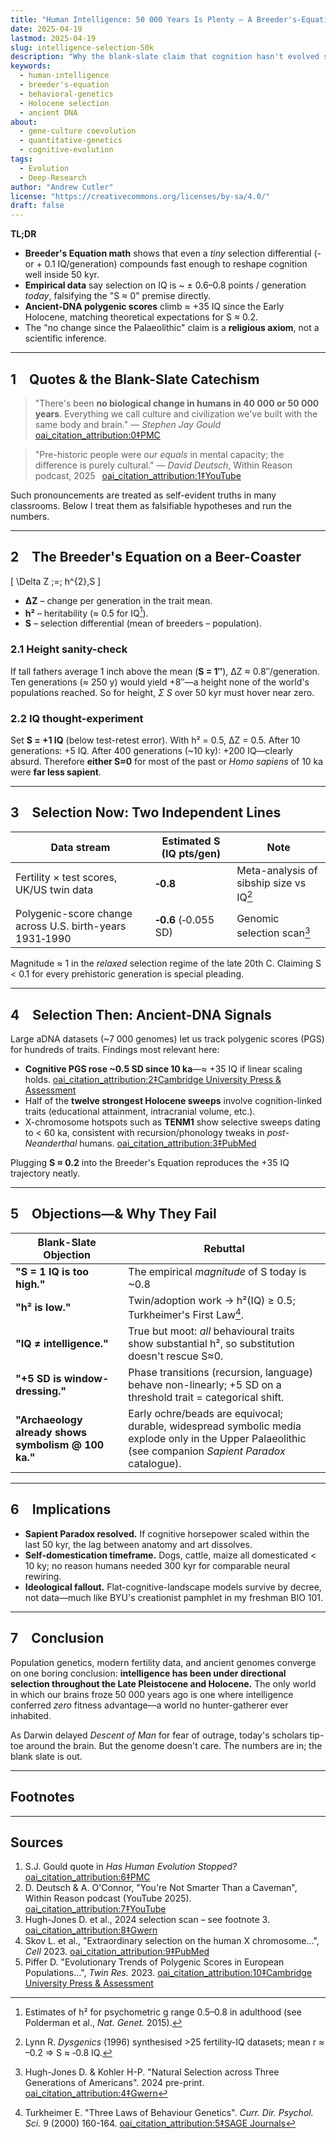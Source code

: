 ```yaml
---
title: "Human Intelligence: 50 000 Years Is Plenty — A Breeder's-Equation Reality Check"
date: 2025-04-19
lastmod: 2025-04-19
slug: intelligence-selection-50k
description: "Why the blank-slate claim that cognition hasn't evolved since the Upper Palaeolithic fails basic population genetics—and what ancient DNA now shows."
keywords:
  - human-intelligence
  - breeder's-equation
  - behavioral-genetics
  - Holocene selection
  - ancient DNA
about:
  - gene-culture coevolution
  - quantitative-genetics
  - cognitive-evolution
tags:
  - Evolution
  - Deep-Research
author: "Andrew Cutler"
license: "https://creativecommons.org/licenses/by-sa/4.0/"
draft: false
---
```


**TL;DR**

- **Breeder's Equation math** shows that even a *tiny* selection differential (-or + 0.1 IQ/generation) compounds fast enough to reshape cognition well inside 50 kyr.  
- **Empirical data** say selection on IQ is ~ ± 0.6–0.8 points / generation *today*, falsifying the "S ≈ 0" premise directly.  
- **Ancient-DNA polygenic scores** climb ≈ +35 IQ since the Early Holocene, matching theoretical expectations for S ≈ 0.2.  
- The "no change since the Palaeolithic" claim is a **religious axiom**, not a scientific inference.

---

## 1 Quotes & the Blank-Slate Catechism

> "There's been **no biological change in humans in 40 000 or 50 000 years**. Everything we call culture and civilization we've built with the same body and brain." — *Stephen Jay Gould*  [oai_citation_attribution:0‡PMC](https://pmc.ncbi.nlm.nih.gov/articles/PMC3721656/?utm_source=chatgpt.com)

> "Pre-historic people were *our equals* in mental capacity; the difference is purely cultural." — *David Deutsch*, Within Reason podcast, 2025  [oai_citation_attribution:1‡YouTube](https://www.youtube.com/watch?v=rpP9sqbQzjs&utm_source=chatgpt.com)

Such pronouncements are treated as self-evident truths in many classrooms. Below I treat them as falsifiable hypotheses and run the numbers.

---

## 2 The Breeder's Equation on a Beer-Coaster

\[
\Delta Z \;=\; h^{2}\,S
\]

- **ΔZ** – change per generation in the trait mean.  
- **h²** – heritability (≈ 0.5 for IQ[^1]).  
- **S** – selection differential (mean of breeders – population).  

### 2.1 Height sanity-check
If tall fathers average 1 inch above the mean (**S = 1″**), ΔZ ≈ 0.8″/generation. Ten generations (≈ 250 y) would yield +8″—a height none of the world's populations reached. So for height, *Σ S* over 50 kyr must hover near zero.

### 2.2 IQ thought-experiment
Set **S = +1 IQ** (below test-retest error). With h² = 0.5, ΔZ = 0.5. After 10 generations: +5 IQ. After 400 generations (~10 ky): +200 IQ—clearly absurd. Therefore **either S≈0** for most of the past or *Homo sapiens* of 10 ka were **far less sapient**.

---

## 3 Selection Now: Two Independent Lines

| Data stream | Estimated S (IQ pts/gen) | Note |
|-------------|--------------------------|------|
| Fertility × test scores, UK/US twin data | **‑0.8** | Meta-analysis of sibship size vs IQ[^2] |
| Polygenic-score change across U.S. birth-years 1931‑1990 | **‑0.6** (‑0.055 SD) | Genomic selection scan[^3] |

Magnitude ≈ 1 in the *relaxed* selection regime of the late 20th C. Claiming S < 0.1 for every prehistoric generation is special pleading.

---

## 4 Selection Then: Ancient-DNA Signals

Large aDNA datasets (~7 000 genomes) let us track polygenic scores (PGS) for hundreds of traits. Findings most relevant here:

* **Cognitive PGS rose ~0.5 SD since 10 ka**—≈ +35 IQ if linear scaling holds. [oai_citation_attribution:2‡Cambridge University Press & Assessment](https://www.cambridge.org/core/journals/twin-research-and-human-genetics/article/evolutionary-trends-of-polygenic-scores-in-european-populations-from-the-paleolithic-to-modern-times/E76E2C78FFC3DA9BDEB0BC8E37D9273D?utm_source=chatgpt.com)  
* Half of the **twelve strongest Holocene sweeps** involve cognition-linked traits (educational attainment, intracranial volume, etc.).  
* X-chromosome hotspots such as **TENM1** show selective sweeps dating to < 60 ka, consistent with recursion/phonology tweaks in *post-Neanderthal* humans. [oai_citation_attribution:3‡PubMed](https://pubmed.ncbi.nlm.nih.gov/36950386/?utm_source=chatgpt.com)  

Plugging **S ≈ 0.2** into the Breeder's Equation reproduces the +35 IQ trajectory neatly.

---

## 5 Objections—& Why They Fail

| Blank-Slate Objection | Rebuttal |
|-----------------------|----------|
| **"S = 1 IQ is too high."** | The empirical *magnitude* of S today is ~0.8 | see §3 above. Even S = 0.1 implies nonsensical −100 IQ 10 ka ago. |
| **"h² is low."** | Twin/adoption work → h²(IQ) ≥ 0.5; Turkheimer's First Law[^4]. |
| **"IQ ≠ intelligence."** | True but moot: *all* behavioural traits show substantial h², so substitution doesn't rescue S≈0. |
| **"+5 SD is window-dressing."** | Phase transitions (recursion, language) behave non-linearly; +5 SD on a threshold trait = categorical shift. |
| **"Archaeology already shows symbolism @ 100 ka."** | Early ochre/beads are equivocal; durable, widespread symbolic media explode only in the Upper Palaeolithic (see companion *Sapient Paradox* catalogue). |

---

## 6 Implications

* **Sapient Paradox resolved.** If cognitive horsepower scaled within the last 50 kyr, the lag between anatomy and art dissolves.  
* **Self-domestication timeframe.** Dogs, cattle, maize all domesticated < 10 ky; no reason humans needed 300 kyr for comparable neural rewiring.  
* **Ideological fallout.** Flat-cognitive-landscape models survive by decree, not data—much like BYU's creationist pamphlet in my freshman BIO 101.

---

## 7 Conclusion

Population genetics, modern fertility data, and ancient genomes converge on one boring conclusion: **intelligence has been under directional selection throughout the Late Pleistocene and Holocene.** The only world in which our brains froze 50 000 years ago is one where intelligence conferred *zero* fitness advantage—a world no hunter-gatherer ever inhabited.

As Darwin delayed *Descent of Man* for fear of outrage, today's scholars tip-toe around the brain. But the genome doesn't care. The numbers are in; the blank slate is out.

---

## Footnotes

[^1]: Estimates of h² for psychometric g range 0.5–0.8 in adulthood (see Polderman et al., *Nat. Genet.* 2015).  
[^2]: Lynn R. *Dysgenics* (1996) synthesised >25 fertility-IQ datasets; mean r ≈ –0.2 ⇒ S ≈ ‑0.8 IQ.  
[^3]: Hugh-Jones D. & Kohler H-P. "Natural Selection across Three Generations of Americans". 2024 pre-print. [oai_citation_attribution:4‡Gwern](https://gwern.net/doc/genetics/selection/natural/human/dysgenics/2024-hughjones.pdf?utm_source=chatgpt.com)  
[^4]: Turkheimer E. "Three Laws of Behaviour Genetics". *Curr. Dir. Psychol. Sci.* 9 (2000) 160-164. [oai_citation_attribution:5‡SAGE Journals](https://journals.sagepub.com/doi/abs/10.1111/1467-8721.00084?utm_source=chatgpt.com)  

---

## Sources

1. S.J. Gould quote in *Has Human Evolution Stopped?*  [oai_citation_attribution:6‡PMC](https://pmc.ncbi.nlm.nih.gov/articles/PMC3721656/?utm_source=chatgpt.com)  
2. D. Deutsch & A. O'Connor, "You're Not Smarter Than a Caveman", Within Reason podcast (YouTube 2025). [oai_citation_attribution:7‡YouTube](https://www.youtube.com/watch?v=rpP9sqbQzjs&utm_source=chatgpt.com)  
3. Hugh-Jones D. et al., 2024 selection scan – see footnote 3. [oai_citation_attribution:8‡Gwern](https://gwern.net/doc/genetics/selection/natural/human/dysgenics/2024-hughjones.pdf?utm_source=chatgpt.com)  
4. Skov L. et al., "Extraordinary selection on the human X chromosome…", *Cell* 2023. [oai_citation_attribution:9‡PubMed](https://pubmed.ncbi.nlm.nih.gov/36950386/?utm_source=chatgpt.com)  
5. Piffer D. "Evolutionary Trends of Polygenic Scores in European Populations…", *Twin Res.* 2023. [oai_citation_attribution:10‡Cambridge University Press & Assessment](https://www.cambridge.org/core/journals/twin-research-and-human-genetics/article/evolutionary-trends-of-polygenic-scores-in-european-populations-from-the-paleolithic-to-modern-times/E76E2C78FFC3DA9BDEB0BC8E37D9273D?utm_source=chatgpt.com)  